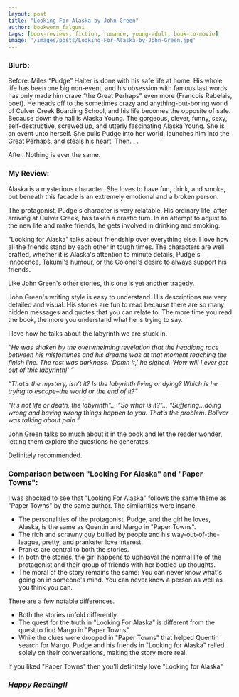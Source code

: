 ```yaml
---
layout: post
title: "Looking For Alaska by John Green"
author: bookworm_falguni
tags: [book-reviews, fiction, romance, young-adult, book-to-movie]
image: '/images/posts/Looking-For-Alaska-by-John-Green.jpg'
---
```


### **Blurb:**
Before. Miles “Pudge” Halter is done with his safe life at home. His whole life has been one big non-event, and his obsession with famous last words has only made him crave “the Great Perhaps” even more (Francois Rabelais, poet). He heads off to the sometimes crazy and anything-but-boring world of Culver Creek Boarding School, and his life becomes the opposite of safe. Because down the hall is Alaska Young. The gorgeous, clever, funny, sexy, self-destructive, screwed up, and utterly fascinating Alaska Young. She is an event unto herself. She pulls Pudge into her world, launches him into the Great Perhaps, and steals his heart. Then. . . 

After. Nothing is ever the same.

### **My Review:**
Alaska is a mysterious character. She loves to have fun, drink, and smoke, but beneath this facade is an extremely emotional and a broken person. 

The protagonist, Pudge's character is very relatable. His ordinary life, after arriving at Culver Creek, has taken a drastic turn. In an attempt to adjust to the new life and make friends, he gets involved in drinking and smoking. 

"Looking for Alaska" talks about friendship over everything else. I love how all the friends stand by each other in tough times. The characters are well crafted, whether it is Alaska's attention to minute details, Pudge's innocence, Takumi's humour, or the Colonel's desire to always support his friends.

Like John Green's other stories, this one is yet another tragedy. 

John Green's writing style is easy to understand. His descriptions are very detailed and visual. His stories are fun to read because there are so many hidden messages and quotes that you can relate to. The more time you read the book, the more you understand what he is trying to say.

I love how he talks about the labyrinth we are stuck in.

*“He was shaken by the overwhelming revelation that the headlong race between his misfortunes and his dreams was at that moment reaching the finish line. The rest was darkness. 'Damn it,' he sighed. 'How will I ever get out of this labyrinth!' ”*

*“That’s the mystery, isn’t it? Is the labyrinth living or dying? Which is he trying to escape–the world or the end of it?”*

*“It’s not life or death, the labyrinth”… “So what is it?”… “Suffering…doing wrong and having wrong things happen to you. That’s the problem. Bolivar was talking about pain.”*

John Green talks so much about it in the book and let the reader wonder, letting them explore the questions he generates.   

Definitely recommended.

### **Comparison between "Looking For Alaska" and "Paper Towns":**
I was shocked to see that "Looking For Alaska" follows the same theme as "Paper Towns" by the same author. The similarities were insane. 

- The personalities of the protagonist, Pudge, and the girl he loves, Alaska, is the same as Quentin and Margo in "Paper Towns". 
- The rich and scrawny guy bullied by people and his way-out-of-the-league, pretty, and prankster love interest. 
- Pranks are central to both the stories. 
- In both the stories, the girl happens to upheaval the normal life of the protagonist and their group of friends with her bottled up thoughts.
- The moral of the story remains the same: You can never know what's going on in someone's mind. You can never know a person as well as you think you can.

There are a few notable differences. 
- Both the stories unfold differently. 
- The quest for the truth in "Looking For Alaska" is different from the quest to find Margo in "Paper Towns"
- While the clues were dropped in "Paper Towns" that helped Quentin search for Margo, Pudge and his friends in "Looking for Alaska" relied solely on their conversations, making the story more real.

If you liked "Paper Towns" then you'll definitely love "Looking for Alaska"

### ***Happy Reading!!***
